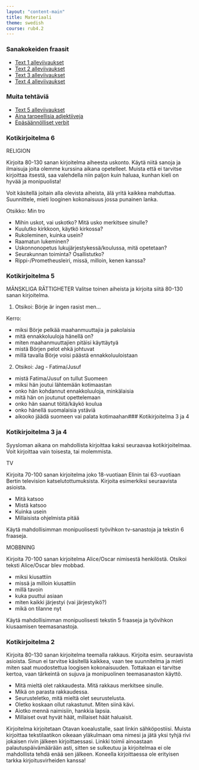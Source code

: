 ```yaml
---
layout: "content-main"
title: Materiaali
theme: swedish
course: rub4.2
---
```

### Sanakokeiden fraasit
- [Text 1 alleviivaukset](/media/rub4/text1_oikeat.pdf)
- [Text 2 alleviivaukset](/media/rub4/text2_oikeat.pdf)
- [Text 3 alleviivaukset](/media/rub4/text_3_alleviivaukset.pdf)
- [Text 4 alleviivaukset](/media/rub4/text4_alleviivaukset.pdf)

### Muita tehtäviä
- [Text 5 alleviivaukset](/media/rub4/text5_alleviivaukset.pdf)
- [Aina tarpeellisia adjektiiveja](/media/rub4/adjektiivit_oikeat.pdf)
- [Epäsäännölliset verbit](/media/rub4/verbit_oikeat.pdf)

### Kotikirjoitelma 6

RELIGION

Kirjoita 80-130 sanan kirjoitelma aiheesta uskonto. Käytä niitä sanoja ja ilmaisuja joita olemme kurssina aikana opetelleet. Muista että ei tarvitse kirjoittaa itsestä, saa valehdella niin paljon kuin haluaa, kunhan kieli on hyvää ja monipuolista!

Voit käsitellä joitain alla olevista aiheista, älä yritä kaikkea mahduttaa. Suunnittele, mieti looginen kokonaisuus jossa punainen lanka.

Otsikko: Min tro

* Mihin uskot, vai uskotko? Mitä usko merkitsee sinulle?
* Kuulutko kirkkoon, käytkö kirkossa?
* Rukoleminen, kuinka usein?
* Raamatun lukeminen?
* Uskonnonopetus lukujärjestykessä/koulussa, mitä opetetaan?
* Seurakunnan toiminta? Osallistutko?
* Rippi-/Prometheusleiri, missä, milloin, kenen kanssa?

### Kotikirjoitelma 5

MÄNSKLIGA RÄTTIGHETER
Valitse toinen aiheista ja kirjoita siitä 80-130 sanan kirjoitelma.

1. Otsikoi: Börje är ingen rasist men...

Kerro:

* miksi Börje pelkää maahanmuuttajia ja pakolaisia
* mitä ennakkoluuloja hänellä on?
* miten maahanmuuttajien pitäisi käyttäytyä
* mistä Börjen pelot ehkä johtuvat
* millä tavalla Börje voisi päästä ennakkoluuloistaan

2. Otsikoi: Jag - Fatima/Jusuf

* mistä Fatima/Jusuf on tullut Suomeen
* miksi hän joutui lähtemään kotimaastan
* onko hän kohdannut ennakkoluuloja, minkälaisia
* mitä hän on joutunut opettelemaan
* onko hän saanut töitä/käykö koulua
* onko hänellä suomalaisia ystäviä
* aikooko jäädä suomeen vai palata kotimaahan### Kotikirjoitelma 3 ja 4

### Kotikirjoitelma 3 ja 4

Syysloman aikana on mahdollista kirjoittaa kaksi seuraavaa kotikirjoitelmaa. Voit kirjoittaa vain  toisesta, tai molemmista.

TV

Kirjoita 70-100 sanan kirjoitelma joko 18-vuotiaan Elinin tai 63-vuotiaan Bertin television katselutottumuksista. Kirjoita esimerkiksi seuraavista asioista.

* Mitä katsoo
* Mistä katsoo
* Kuinka usein
* Millaisista ohjelmista pitää 

Käytä mahdollisimman monipuolisesti työvihkon tv-sanastoja ja tekstin 6 fraaseja.

MOBBNING

Kirjoita 70-100 sanan kirjoitelma Alice/Oscar nimisestä henkilöstä. Otsikoi teksti Alice/Oscar blev mobbad. 

* miksi kiusattiin
* missä ja milloin kiusattiin
* millä tavoin
* kuka puuttui asiaan
* miten kaikki järjestyi (vai järjestyikö?)
* mikä on tilanne nyt

Käytä mahdollisimman monipuolisesti tekstin 5 fraaseja ja työvihkon kiusaamisen teemasanastoja.

### Kotikirjoitelma 2

Kirjoita 80-130 sanan kirjoitelma teemalla rakkaus. Kirjoita esim. seuraavista asioista. Sinun ei tarvitse käsitellä kaikkea, vaan tee suunnitelma ja mieti miten saat muodostettua loogisen kokonaisuuden. Tottakaan ei tarvitse kertoa, vaan tärkeintä on sujuva ja monipuolinen teemasanaston käyttö.

* Mitä mieltä olet rakkaudesta. Mitä rakkaus merkitsee sinulle.
* Mikä on parasta rakkaudessa.
* Seurusteletko, mitä mieltä olet seurustelusta.
* Oletko koskaan ollut rakastunut. Miten siinä kävi.
* Aiotko mennä naimisiin, hankkia lapsia.
* Millaiset ovat hyvät häät, millaiset häät haluaisit.

Kirjoitelma kirjoitetaan Otavan koealustalle, saat linkin sähköpostiisi. Muista kirjoittaa tekstilaatikon oikeaan yläkulmaan oma nimesi ja jätä yksi tyhjä rivi jokaisen rivin jälkeen kirjoittaessasi. Linkki toimii ainoastaan palautuspäivämäärään asti, sitten se sulkeutuu ja kirjoitelmaa ei ole mahdollista tehdä enää sen jälkeen. Koneella kirjoittaessa ole erityisen tarkka kirjoitusvirheiden kanssa!
